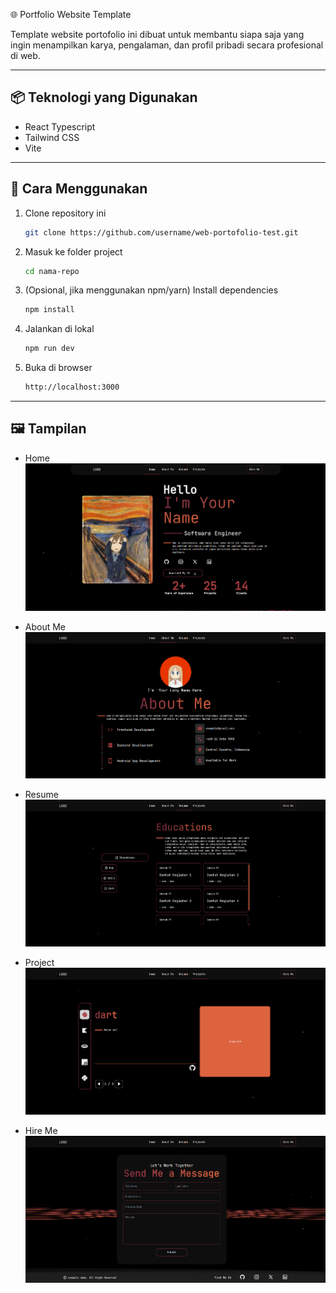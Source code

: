 🌐 Portfolio Website Template

Template website portofolio ini dibuat untuk membantu siapa saja yang ingin menampilkan karya, pengalaman, dan profil pribadi secara profesional di web.

------------------------------------------------------------
📦 Teknologi yang Digunakan
------------------------------------------------------------
- React Typescript
- Tailwind CSS
- Vite

------------------------------------------------------------
🚀 Cara Menggunakan
------------------------------------------------------------
1. Clone repository ini
   ```bash
   git clone https://github.com/username/web-portofolio-test.git
   ```

2. Masuk ke folder project
   ```bash
   cd nama-repo
   ```

3. (Opsional, jika menggunakan npm/yarn) Install dependencies
   ```bash
   npm install
   ```

4. Jalankan di lokal
   ```bash
   npm run dev
   ```

5. Buka di browser
   ```bash
   http://localhost:3000
   ```

------------------------------------------------------------
🖼️ Tampilan
------------------------------------------------------------
- Home
    ![Home](/src/assets/images/png/image-1.png)

- About Me
    ![About Me](/src/assets/images/png/image-2.png)

- Resume
    ![Resume](/src/assets/images/png/image-3.png)

- Project
    ![Project](/src/assets/images/png/image-4.png)

- Hire Me
    ![Hire Me](/src/assets/images/png/image-5.png)